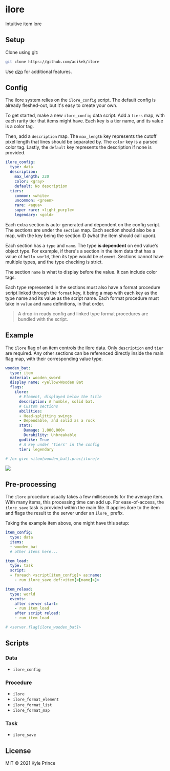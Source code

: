 # ilore

Intuitive item lore

## Setup

Clone using git:
```sh
git clone https://github.com/acikek/ilore
```

Use [dzp](https://github.com/acikek/dzp-rs) for additional features.

## Config

The ilore system relies on the `ilore_config` script. The default config is already fleshed-out, but it's easy to create your own.

To get started, make a new `ilore_config` data script. Add a `tiers` map, with each rarity tier that items might have. Each key is a tier name, and its value is a color tag.

Then, add a `description` map. The `max_length` key represents the cutoff pixel length that lines should be separated by. The `color` key is a parsed color tag. Lastly, the `default` key represents the description if none is provided.

```yml
ilore_config:
  type: data
  description:
    max_length: 220
    color: <gray>
    default: No description
  tiers:
    common: <white>
    uncommon: <green>
    rare: <aqua>
    super rare: <light_purple>
    legendary: <gold>
```

Each extra section is auto-generated and dependent on the config script. The sections are under the `section` map. Each section should also be a map, with the key being the section ID (what the item should call upon).

Each section has a `type` and `name`. The type **is dependent** on end value's object type. For example, if there's a section in the item data that has a value of `hello world`, then its type would be `element`. Sections cannot have multiple types, and the type checking is strict.

The section `name` is what to display before the value. It can include color tags.

Each type represented in the sections must also have a format procedure script linked through the `format` key, it being a map with each key as the type name and its value as the script name. Each format procedure must take in `value` and `name` definitions, in that order.

> A drop-in ready config and linked type format procedures are bundled with the script.

## Example

The `ilore` flag of an item controls the ilore data. Only `description` and `tier` are required. Any other sections can be referenced directly inside the main flag map, with their corresponding value type.

```yml
wooden_bat:
  type: item
  material: wooden_sword
  display name: <yellow>Wooden Bat
  flags:
    ilore:
      # Element, displayed below the title
      description: A humble, solid bat.
      # Custom sections
      abilities:
      - Head-splitting swings
      - Dependable, and solid as a rock
      stats:
        Damage: 1,000,000+
        Durability: Unbreakable
      godlike: True
      # A key under 'tiers' in the config
      tier: legendary

# /ex give <item[wooden_bat].proc[ilore]>
```

![](https://media.discordapp.net/attachments/695402715534196787/853406409747202058/wooden_bat.png)

## Pre-processing

The `ilore` procedure usually takes a few milliseconds for the average item. With many items, this processing time can add up. For ease-of-access, the `ilore_save` task is provided within the main file. It applies ilore to the item and flags the result to the server under an `ilore_` prefix. 

Taking the example item above, one might have this setup:

```yml
item_config:
  type: data
  items:
  - wooden_bat
  # other items here...

item_load:
  type: task
  script:
  - foreach <script[item_config]> as:name:
    - run ilore_save def:<item[<[name]>]>

item_reload:
  type: world
  events:
    after server start:
    - run item_load
    after script reload:
    - run item_load

# <server.flag[ilore_wooden_bat]>
```

## Scripts

### Data
- `ilore_config`

### Procedure
- `ilore`
- `ilore_format_element`
- `ilore_format_list`
- `ilore_format_map`

### Task
- `ilore_save`

## License

MIT © 2021 Kyle Prince
